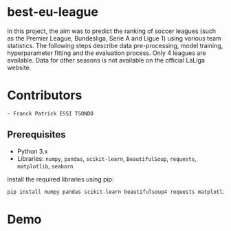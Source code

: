 # best-eu-league
In this project, the aim was to predict the ranking of soccer leagues (such as the Premier League, Bundesliga, Serie A and Ligue 1) using various team statistics. The following steps describe data pre-processing, model training, hyperparameter fitting and the evaluation process.
Only 4 leagues are available. Data for other seasons is not available on the official LaLiga website.

# Contributors
    - Franck Patrick ESSI TSONDO

## Prerequisites

- Python 3.x
- Libraries: `numpy`, `pandas`, `scikit-learn`, `BeautifulSoup`, `requests`, `matplotlib`, `seaborn`

Install the required libraries using pip:
```bash
pip install numpy pandas scikit-learn beautifulsoup4 requests matplotlib seaborn
```

# Demo
